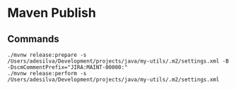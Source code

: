# Maven Publish

## Commands

```shell
./mvnw release:prepare -s /Users/adesilva/Development/projects/java/my-utils/.m2/settings.xml -B -DscmCommentPrefix="JIRA:MAINT-00000:"
./mvnw release:perform -s /Users/adesilva/Development/projects/java/my-utils/.m2/settings.xml
```